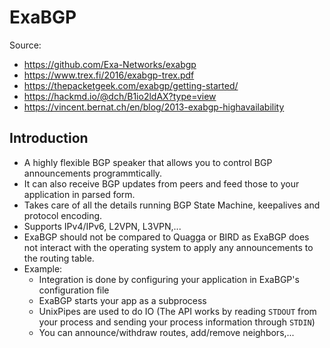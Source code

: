 # ExaBGP

Source:

- <https://github.com/Exa-Networks/exabgp>
- <https://www.trex.fi/2016/exabgp-trex.pdf>
- <https://thepacketgeek.com/exabgp/getting-started/>
- <https://hackmd.io/@dch/B1io2ldAX?type=view>
- <https://vincent.bernat.ch/en/blog/2013-exabgp-highavailability>

## Introduction

- A highly flexible BGP speaker that allows you to control BGP announcements programmtically.
- It can also receive BGP updates from peers and feed those to your application in parsed form.
- Takes care of all the details running BGP State Machine, keepalives and protocol encoding.
- Supports IPv4/IPv6, L2VPN, L3VPN,...
- ExaBGP should not be compared to Quagga or BIRD as ExaBGP does not interact with the operating system to apply any announcements to the routing table.
- Example:
  - Integration is done by configuring your application in ExaBGP's configuration file
  - ExaBGP starts your app as a subprocess
  - UnixPipes are used to do IO (The API works by reading `STDOUT` from your process and sending your process information through `STDIN`)
  - You can announce/withdraw routes, add/remove neighbors,...

